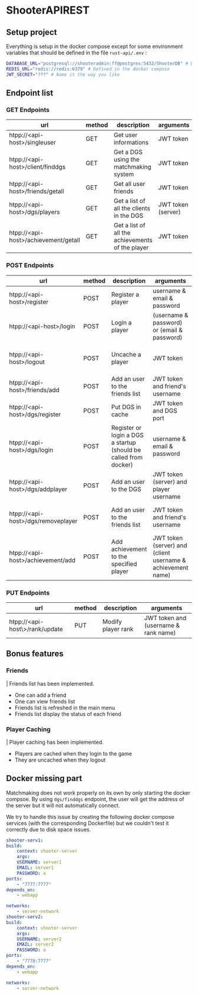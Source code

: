 # ShooterAPIREST

## Setup  project

Everything is setup in the docker compose except for some environment variables that should be defined in the file `rust-api/.env` :

```bash
DATABASE_URL="postgresql://shooteradmin:ff@postgres:5432/ShooterDB" # Defined in the docker-compose
REDIS_URL="redis://redis:6379" # Defined in the docker compose
JWT_SECRET="???" # Name it the way you like
```

## Endpoint list

### GET Endpoints

| url | method | description | arguments |
| --- | ------ | ------ | --------------- |
| htpp://\<api-host\>/singleuser | GET | Get user informations | JWT token |
| htpp://\<api-host\>/client/finddgs | GET | Get a DGS using the matchmaking system | JWT token |
| htpp://\<api-host\>/friends/getall | GET | Get all user friends | JWT token |
| htpp://\<api-host\>/dgs/players | GET | Get a list of all the clients in the DGS | JWT token (server) |
| htpp://\<api-host\>/achievement/getall | GET | Get a list of all the achievements of the player | JWT token |

### POST Endpoints

| url | method | description | arguments | warning |
| --- | ------ | ----------- | --------- | ------- |
| htpp://\<api-host\>/register | POST | Register a player | username & email & password | - |
| htpp://\<api-host\>/login | POST | Login a player | (username & password) or (email & password) | - |
| htpp://\<api-host\>/logout | POST | Uncache a player | JWT token | Should use DELETE method |
| htpp://\<api-host\>/friends/add | POST | Add an user to the friends list | JWT token and friend's username | - |
| htpp://\<api-host\>/dgs/register | POST | Put DGS in cache | JWT token and DGS port | - |
| htpp://\<api-host\>/dgs/login | POST | Register or login a DGS a startup (should be called from docker) | username & email & password | - |
| htpp://\<api-host\>/dgs/addplayer | POST | Add an user to the DGS | JWT token (server) and player username | - |
| htpp://\<api-host\>/dgs/removeplayer | POST | Add an user to the friends list | JWT token and friend's username | Should be DELETE method |
| htpp://\<api-host\>/achievement/add | POST | Add achievement to the specified player | JWT token (server) and (client username & achievement name) | - |

### PUT Endpoints

| url | method | description | arguments |
| --- | ------ | ------ | --------------- |
| htpp://\<api-host\\>/rank/update | PUT | Modify player rank | JWT token and (username & rank name) |

## Bonus features

### Friends

| Friends list has been implemented.

- One can add a friend
- One can view friends list
- Friends list is refreshed in the main menu
- Friends list display the status of each friend

### Player Caching

| Player caching has been implemented.

- Players are cached when they login to the game
- They are uncached when they logout

## Docker missing part

Matchmaking does not work properly on its own by only starting the docker compsoe. By using `dgs/finddgs` endpoint, the user will get the address of the server but it will not automatically connect.

We try to handle this issue by creating the following docker compose services (with the corresponding Dockerfile) but we couldn't test it correctly due to disk space issues. 

```yaml
shooter-serv1:
build:
    context: shooter-server
    args:
    USERNAME: server1
    EMAIL: server1
    PASSWORD: a
ports:
    - "7777:7777"
depends_on:
    - webapp

networks:
    - server-network
shooter-serv2:
build:
    context: shooter-server
    args:
    USERNAME: server2
    EMAIL: server2
    PASSWORD: a
ports:
    - "7778:7777"
depends_on:
    - webapp

networks:
    - server-network
```

